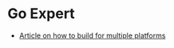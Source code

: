 # Go Expert

- [Article on how to build for multiple platforms](https://www.digitalocean.com/community/tutorials/how-to-build-go-executables-for-multiple-platforms-on-ubuntu-20-04)